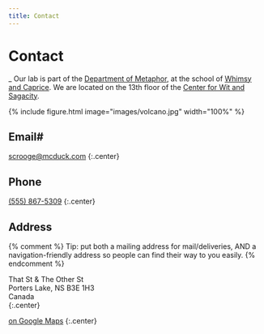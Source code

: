 ```yaml
---
title: Contact
---
```


# <i class="fas fa-envelope"></i>Contact
_
Our lab is part of the [Department of Metaphor](), at the school of [Whimsy and Caprice]().
We are located on the 13th floor of the [Center for Wit and Sagacity]().

{% include figure.html image="images/volcano.jpg" width="100%" %}

## Email#
[scrooge@mcduck.com](mailto:scrooge@mcduck.com)
{:.center}

## Phone

[(555) 867-5309](tel:+1-555-867-5309)
{:.center}

## Address

{% comment %}
Tip: put both a mailing address for mail/deliveries, AND a navigation-friendly address so people can find their way to you easily.
{% endcomment %}

That St & The Other St  
Porters Lake, NS B3E 1H3  
Canada  
{:.center}

[<i class="fas fa-external-link-alt"></i> on Google Maps](https://www.google.com/maps/place/That+St+%26+The+Other+St,+Porters+Lake,+NS+B3E+1H3,+Canada/@44.7389237,-63.3033296,20.78z/data=!4m5!3m4!1s0x4b5a31023bb02565:0xb9505694e83a53d7!8m2!3d44.7389353!4d-63.3030828)
{:.center}
